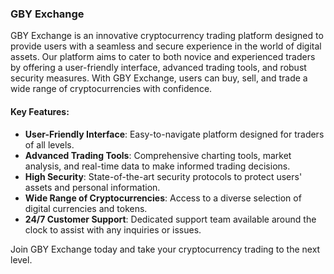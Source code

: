 ### GBY Exchange

GBY Exchange is an innovative cryptocurrency trading platform designed to provide users with a seamless and secure experience in the world of digital assets. Our platform aims to cater to both novice and experienced traders by offering a user-friendly interface, advanced trading tools, and robust security measures. With GBY Exchange, users can buy, sell, and trade a wide range of cryptocurrencies with confidence.

#### Key Features:

- **User-Friendly Interface**: Easy-to-navigate platform designed for traders of all levels.
- **Advanced Trading Tools**: Comprehensive charting tools, market analysis, and real-time data to make informed trading decisions.
- **High Security**: State-of-the-art security protocols to protect users' assets and personal information.
- **Wide Range of Cryptocurrencies**: Access to a diverse selection of digital currencies and tokens.
- **24/7 Customer Support**: Dedicated support team available around the clock to assist with any inquiries or issues.

Join GBY Exchange today and take your cryptocurrency trading to the next level. 
